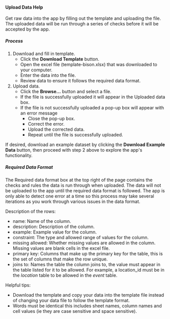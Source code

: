 #### Upload Data Help

Get raw data into the app by filling out the template and uploading the file. The uploaded data will be run through a series of checks before it will be accepted by the app.

##### Process

1. Download and fill in template. 
   - Click the **Download Template** button.
   - Open the excel file (template-bison.xlsx) that was downloaded to your computer.
   - Enter the data into the file.
   - Review data to ensure it follows the required data format.
2. Upload data.
   - Click the **Browse...** button and select a file.
   - If the file is successfully uploaded it will appear in the Uploaded data box.
   - If the file is not successfully uploaded a pop-up box will appear with an error message
     - Close the pop-up box.
     - Correct the error.
     - Upload the corrected data.
     - Repeat until the file is successfully uploaded.
     
If desired, download an example dataset by clicking the **Download Example Data** button, then proceed with step 2 above to explore the app's functionality.
   
##### Required Data Format

The Required data format box at the top right of the page contains the checks and rules the data is run through when uploaded. 
The data will not be uploaded to the app until the required data format is followed.
The app is only able to detect one error at a time so this process may take several iterations as you work through various issues in the data format. 

Description of the rows:

- name: Name of the column.
- description: Description of the column.
- example: Example value for the column.
- constraint: The type and allowed range of values for the column.
- missing allowed: Whether missing values are allowed in the column. Missing values are blank cells in the excel file.
- primary key: Columns that make up the primary key for the table, this is the set of columns that make the row unique.
- joins to: Names the table the column joins to, the value must appear in the table listed for it to be allowed. For example, a location_id must be in the *location* table to be allowed in the *event* table. 

Helpful tips:

- Download the template and copy your data into the template file instead of changing your data file to follow the template format.
- Words must be identical this includes sheet names, column names and cell values (ie they are case sensitive and space sensitive).

